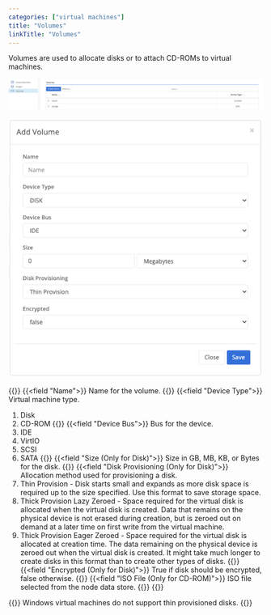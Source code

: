 ```yaml
---
categories: ["virtual machines"]
title: "Volumes"
linkTitle: "Volumes"
---
```


Volumes are used to allocate disks or to attach CD-ROMs to virtual machines.

![img](vm_volumes.png)

![img](vm_add_volume.png)

{{<fields>}}
{{<field "Name">}}
Name for the volume.
{{</field>}}
{{<field "Device Type">}}
Virtual machine type.
1. Disk
1. CD-ROM
{{</field>}}
{{<field "Device Bus">}}
Bus for the device.
1. IDE
1. VirtIO
1. SCSI
1. SATA
{{</field>}}
{{<field "Size (Only for Disk)">}}
Size in GB, MB, KB, or Bytes for the disk.
{{</field>}}
{{<field "Disk Provisioning (Only for Disk)">}}
Allocation method used for provisioning a disk.
1. Thin Provision - Disk starts small and expands as more disk space is required up to the size specified. Use  this format to save storage space.
2. Thick Provision Lazy Zeroed - Space required for the  virtual disk is allocated when the virtual disk  is created. Data that remains on the physical device is not erased during creation, but is zeroed out on demand at a later time on first write from the virtual  machine.
3. Thick Provision Eager Zeroed - Space required for the virtual disk is allocated at creation time. The data remaining on the  physical device is zeroed out when the virtual disk  is created. It  might take much longer to create disks in this format than to create other types of disks.
{{</field>}}
{{<field "Encrypted (Only for Disk)">}}
True if disk should be encrypted, false otherwise.
{{</field>}}
{{<field "ISO File (Only for CD-ROM)">}}
ISO file selected from the node data store.
{{</field>}}
{{</fields>}}

{{<alert color="info">}}
Windows virtual machines do not support thin provisioned disks.
{{</alert>}}